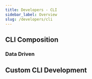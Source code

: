 ```yaml
---
title: Developers - CLI
sidebar_label: Overview
slug: /developers/cli
---
```


## CLI Composition

### Data Driven

## Custom CLI Development
